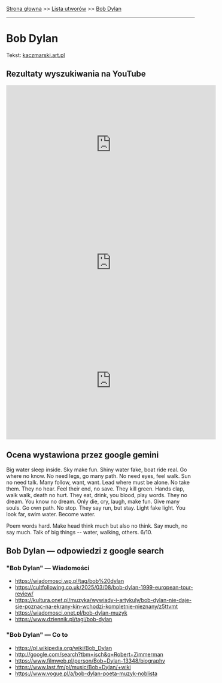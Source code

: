 [Strona głowna](../index.md) >> [Lista utworów](../list.md) >> [Bob Dylan](81.md)

---

# Bob Dylan

Tekst: [kaczmarski.art.pl](https://www.kaczmarski.art.pl/tworczosc/wiersze/bob-dylan/)

## Rezultaty wyszukiwania na YouTube

<iframe width="560" height="315" src="https://www.youtube.com/embed/213yT3uE2Qo?si=IdontcarewhotheIRSsendsImnotpayingtaxes" title="YouTube video player" frameborder="0" allow="accelerometer; autoplay; clipboard-write; encrypted-media; gyroscope; picture-in-picture; web-share" referrerpolicy="strict-origin-when-cross-origin" allowfullscreen></iframe>

<iframe width="560" height="315" src="https://www.youtube.com/embed/1BBJvykyGao?si=IdontcarewhotheIRSsendsImnotpayingtaxes" title="YouTube video player" frameborder="0" allow="accelerometer; autoplay; clipboard-write; encrypted-media; gyroscope; picture-in-picture; web-share" referrerpolicy="strict-origin-when-cross-origin" allowfullscreen></iframe>

<iframe width="560" height="315" src="https://www.youtube.com/embed/-vKONRcAJnk?si=IdontcarewhotheIRSsendsImnotpayingtaxes" title="YouTube video player" frameborder="0" allow="accelerometer; autoplay; clipboard-write; encrypted-media; gyroscope; picture-in-picture; web-share" referrerpolicy="strict-origin-when-cross-origin" allowfullscreen></iframe>

## Ocena wystawiona przez google gemini

Big water sleep inside. Sky make fun. Shiny water fake, boat ride real. Go where no know. No need legs, go many path. No need eyes, feel walk. Sun no need talk. Many follow, want, want. Lead where must be alone. No take them. They no hear. Feel their end, no save. They kill green. Hands clap, walk walk, death no hurt. They eat, drink, you blood, play words. They no dream. You know no dream. Only die, cry, laugh, make fun. Give many souls. Go own path. No stop. They say run, but stay. Light fake light. You look far, swim water. Become water. 

Poem words hard. Make head think much but also no think. Say much, no say much. Talk of big things -- water, walking, others. 6/10.


## Bob Dylan — odpowiedzi z google search

### "Bob Dylan" — Wiadomości

 - <https://wiadomosci.wp.pl/tag/bob%20dylan>
 - <https://cultfollowing.co.uk/2025/03/08/bob-dylan-1999-european-tour-review/>
 - <https://kultura.onet.pl/muzyka/wywiady-i-artykuly/bob-dylan-nie-daje-sie-poznac-na-ekrany-kin-wchodzi-kompletnie-nieznany/z5ttvmt>
 - <https://wiadomosci.onet.pl/bob-dylan-muzyk>
 - <https://www.dziennik.pl/tagi/bob-dylan>

### "Bob Dylan" — Co to

 - <https://pl.wikipedia.org/wiki/Bob_Dylan>
 - <http://google.com/search?tbm=isch&q=Robert+Zimmerman>
 - <https://www.filmweb.pl/person/Bob+Dylan-13348/biography>
 - <https://www.last.fm/pl/music/Bob+Dylan/+wiki>
 - <https://www.vogue.pl/a/bob-dylan-poeta-muzyk-noblista>

